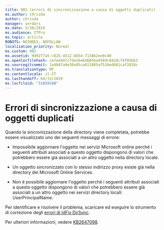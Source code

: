 ```yaml
---
title: 902 (errori di sincronizzazione a causa di oggetti duplicati)
ms.author: chrisda
author: chrisda
manager: serdars
ms.date: 5/30/2018
ms.audience: ITPro
ms.topic: article
ROBOTS: NOINDEX, NOFOLLOW
localization_priority: Normal
ms.custom: 902
ms.assetid: 9d9277a5-c825-4512-8d54-7138b2ee0c40
ms.openlocfilehash: ce7eeb07cfde16e6d6856a9369c042dcf4f05b63
ms.sourcegitcommit: 1a4b8fa9e38a95ca811085af516edb81caf2018c
ms.translationtype: MT
ms.contentlocale: it-IT
ms.lasthandoff: 04/13/2019
ms.locfileid: "31859108"
---
```

# <a name="sync-errors-due-to-duplicate-objects"></a>Errori di sincronizzazione a causa di oggetti duplicati

Quando la sincronizzazione della directory viene completata, potrebbe essere visualizzato uno dei seguenti messaggi di errore:

- Impossibile aggiornare l'oggetto nei servizi Microsoft online perché i seguenti attributi associati a questo oggetto dispongono di valori che potrebbero essere già associati a un altro oggetto nella directory locale.

- Un oggetto sincronizzato con lo stesso indirizzo proxy esiste già nella directory dei Microsoft Online Services.

- Non è possibile aggiornare l'oggetto perché i seguenti attributi associati a questo oggetto dispongono di valori che potrebbero essere già associati a un altro oggetto nei servizi directory locali: UserPrincipalName.

Per identificare e risolvere il problema, scaricare ed eseguire lo strumento di correzione degli [errori di IdFix DirSync](https://www.microsoft.com/download/details.aspx?id=36832).

Per ulteriori informazioni, vedere [KB2647098](https://support.microsoft.com/help/2647098/duplicate-or-invalid-attributes-prevent-directory-synchronization-in-o).
